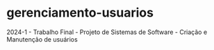 # gerenciamento-usuarios
2024-1 - Trabalho Final - Projeto de Sistemas de Software - Criação e Manutenção de usuários
